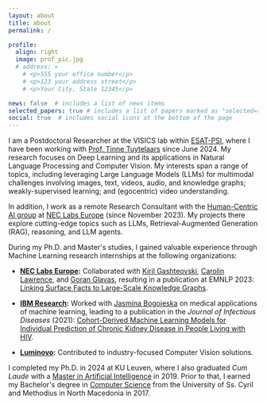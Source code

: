 ```yaml
---
layout: about
title: about
permalink: /

profile:
  align: right
  image: prof_pic.jpg
  # address: >
    # <p>555 your office number</p>
    # <p>123 your address street</p>
    # <p>Your City, State 12345</p>

news: false  # includes a list of news items
selected_papers: true # includes a list of papers marked as "selected={true}"
social: true  # includes social icons at the bottom of the page
---
```



I am a Postdoctoral Researcher at the VISICS lab within [ESAT-PSI](https://www.esat.kuleuven.be/psi), where I have been working with [Prof. Tinne Tuytelaars](https://homes.esat.kuleuven.be/~tuytelaa/) since June 2024. My research focuses on Deep Learning and its applications in Natural Language Processing and Computer Vision. My interests span a range of topics, including leveraging Large Language Models (LLMs) for multimodal challenges involving images, text, videos, audio, and knowledge graphs; weakly-supervised learning; and (egocentric) video understanding.

In addition, I work as a remote Research Consultant with the [Human-Centric AI group](https://www.neclab.eu/research-areas/data-science/human-centric-ai) at [NEC Labs Europe](https://www.neclab.eu/) (since November 2023). My projects there explore cutting-edge topics such as LLMs, Retrieval-Augmented Generation (RAG), reasoning, and LLM agents.

During my Ph.D. and Master's studies, I gained valuable experience through Machine Learning research internships at the following organizations:

- **[NEC Labs Europe](https://www.neclab.eu/):** Collaborated with [Kiril Gashteovski](https://www.neclab.eu/research-areas/data-science/human-centric-ai/people/dr-kiril-gashteovski), [Carolin Lawrence](https://carolinlawrence.github.io/), and [Goran Glavas](https://sites.google.com/view/goranglavas), resulting in a publication at EMNLP 2023: [Linking Surface Facts to Large-Scale Knowledge Graphs](https://arxiv.org/abs/2310.14909).
  
- **[IBM Research](https://www.research.ibm.com/):** Worked with [Jasmina Bogojeska](https://scholar.google.ch/citations?user=4nOIZLIAAAAJ&hl=de) on medical applications of machine learning, leading to a publication in the *Journal of Infectious Diseases* (2021): [Cohort-Derived Machine Learning Models for Individual Prediction of Chronic Kidney Disease in People Living with HIV](https://academic.oup.com/jid/article/224/7/1198/5835004).

- **[Luminovo](http://luminovo.ai/):** Contributed to industry-focused Computer Vision solutions.

I completed my Ph.D. in 2024 at KU Leuven, where I also graduated *Cum Laude* with a [Master in Artificial Intelligence](https://www.kuleuven.be/programmes/master-artificial-intelligence) in 2019. Prior to that, I earned my Bachelor's degree in [Computer Science](https://www.finki.ukim.mk/en) from the University of Ss. Cyril and Methodius in North Macedonia in 2017.
